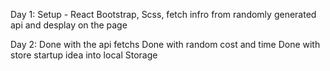 Day 1:
Setup - React Bootstrap, Scss,
fetch infro from randomly generated api and desplay on the page

Day 2:
Done with the api fetchs
Done with random cost and time
Done with store startup idea into local Storage
